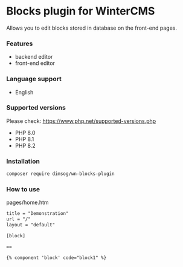 # Blocks plugin for WinterCMS
Allows you to edit blocks stored in database on the front-end pages.

### Features
* backend editor
* front-end editor

### Language support
* English

### Supported versions
Please check: https://www.php.net/supported-versions.php
* PHP 8.0
* PHP 8.1
* PHP 8.2

### Installation
```bash
composer require dimsog/wn-blocks-plugin
```

### How to use
pages/home.htm
```html
title = "Demonstration"
url = "/"
layout = "default"

[block]

==

{% component 'block' code="block1" %}
```
